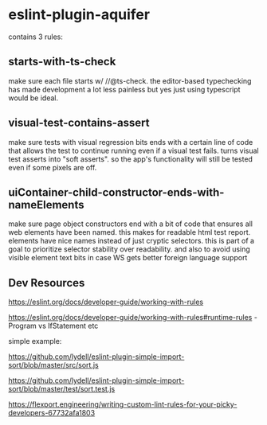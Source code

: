 # eslint-plugin-aquifer

contains 3 rules:

## starts-with-ts-check
make sure each file starts w/ //@ts-check. the editor-based typechecking has made development a lot less painless but yes just using typescript would be ideal.

## visual-test-contains-assert
make sure tests with visual regression bits ends with a certain line of code that allows the test to continue running even if a visual test fails. turns visual test asserts into "soft asserts". so the app's functionality will still be tested even if some pixels are off.

## uiContainer-child-constructor-ends-with-nameElements
make sure page object constructors end with a bit of code that ensures all web elements have been named. this makes for readable html test report. elements have nice names instead of just cryptic selectors. this is part of a goal to prioritize selector stability over readability. and also to avoid using visible element text bits in case WS gets better foreign language support


## Dev Resources

https://eslint.org/docs/developer-guide/working-with-rules

https://eslint.org/docs/developer-guide/working-with-rules#runtime-rules - Program vs IfStatement etc

simple example:

https://github.com/lydell/eslint-plugin-simple-import-sort/blob/master/src/sort.js

https://github.com/lydell/eslint-plugin-simple-import-sort/blob/master/test/sort.test.js

https://flexport.engineering/writing-custom-lint-rules-for-your-picky-developers-67732afa1803
